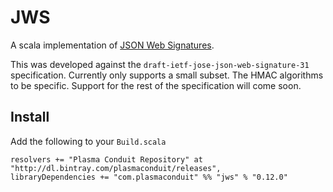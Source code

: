 JWS
===

A scala implementation of
[JSON Web Signatures](https://tools.ietf.org/html/draft-ietf-jose-json-web-signature-31).

This was developed against the `draft-ietf-jose-json-web-signature-31` specification.
Currently only supports a small subset. The HMAC algorithms to be specific. Support for
the rest of the specification will come soon.

Install
-------

Add the following to your `Build.scala`
```
resolvers += "Plasma Conduit Repository" at "http://dl.bintray.com/plasmaconduit/releases",
libraryDependencies += "com.plasmaconduit" %% "jws" % "0.12.0"
```
